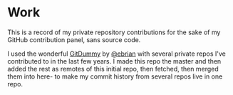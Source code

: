 Work
========

This is a record of my private repository contributions for the sake of my GitHub contribution panel, sans source code.

I used the wonderful [GitDummy](https://github.com/ebrian/gitdummy) by [@ebrian](https://github.com/ebrian) with several private repos I've contributed to in the last few years. I made this repo the master and then added the rest as remotes of this initial repo, then fetched, then merged them into here- to make my commit history from several repos live in one repo.
